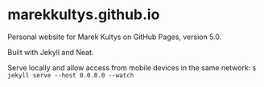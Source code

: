 # marekkultys.github.io
Personal website for Marek Kultys on GitHub Pages, version 5.0.

Built with Jekyll and Neat.

Serve locally and allow access from mobile devices in the same network:
`$ jekyll serve --host 0.0.0.0 --watch`
